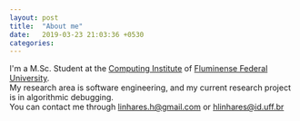 ```yaml
---
layout: post
title:  "About me"
date:   2019-03-23 21:03:36 +0530
categories: 
---
```


I'm a M.Sc. Student at the [Computing Institute](http://www.ic.uff.br) of [Fluminense Federal University](http://www.uff.br/).  
My research area is software engineering, and my current research project is in algorithmic debugging.  
You can contact me through linhares.h@gmail.com or hlinhares@id.uff.br
